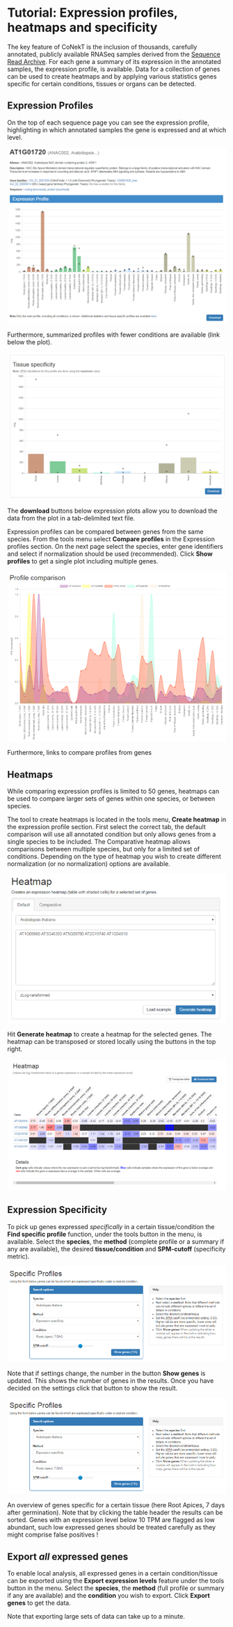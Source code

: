 # Tutorial: Expression profiles, heatmaps and specificity

The key feature of CoNekT is the inclusion of thousands, carefully annotated, publicly available RNASeq samples
derived from the [Sequence Read Archive](https://www.ncbi.nlm.nih.gov/sra). For each gene a summary of its expression in
the annotated samples, the expression profile, is available. Data for a collection of genes can be used to create
heatmaps and by applying various statistics genes specific for certain conditions, tissues or organs can be detected.

## Expression Profiles

On the top of each sequence page you can see the expression profile, highlighting in which annotated samples the gene
is expressed and at which level. 

![expression profile](images/expression_profile.png "Expression profile example")

Furthermore, summarized profiles with fewer conditions are available (link below the plot). 

![expression profile summary](images/expression_profile_summary.png "Expression profile summary example")

The **download** buttons below expression plots allow you to download the data from the plot in a tab-delimited text file.

Expression profiles can be compared between genes from the same species. From the tools menu select **Compare profiles**
in the Expression profiles section. On the next page select the species, enter gene identifiers and select if normalization
should be used (recommended). Click **Show profiles** to get a single plot including multiple genes.

![expression profile comparison](images/expression_profile_comparison.png "Expression profile comparison example") 

Furthermore, links to compare profiles from genes 

## Heatmaps

While comparing expression profiles is limited to 50 genes, heatmaps can be used to compare larger sets of genes within
one species, or between species.

The tool to create heatmaps is located in the tools menu, **Create heatmap** in the expression profile section. First
select the correct tab, the default comparison will use all annotated condition but only allows genes from a single species
to be included. The Comparative heatmap allows comparisons between multiple species, but only for a limited set of conditions.
Depending on the type of heatmap you wish to create different normalization (or no normalization) options are available.

![heatmap entry](images/heatmap_entry.png "Heatmap form") 

Hit **Generate heatmap** to create a heatmap for the selected genes. The heatmap can be transposed or stored locally using the
buttons in the top right. 

![heatmap example](images/heatmap_example.png "Heatmap example") 

## Expression Specificity

To pick up genes expressed *specifically* in a certain tissue/condition the  **Find specific profile** function, under the
tools button in the menu, is available.  Select the **species**, the **method** (complete profile or a summary if any are 
available), the desired **tissue/condition** and **SPM-cutoff** (specificity metric). 

![specificity entry](images/specificity_entry.png "Find specific genes form") 

Note that if settings change, the number in the button **Show genes** is updated. This shows the number of genes in the
results. Once you have decided on the settings click that button to show the result.

![specificity example](images/specificity_entry.png "Find specific genes result")

An overview of genes specific for a certain tissue (here Root Apices, 7 days after germination). Note that by clicking
the table header the results can be sorted. Genes with an expression level below 10 TPM are flagged as low abundant, 
such low expressed genes should be treated carefully as they might comprise false positives !

## Export *all* expressed genes

To enable local analysis, all expressed genes in a certain condition/tissue can be exported using the 
**Export expression levels** feature under the tools button in the menu. Select the **species**, the **method** (full profile or
summary if any are available) and the **condition** you wish to export. Click **Export genes** to get the data. 

Note that exporting large sets of data can take up to a minute.